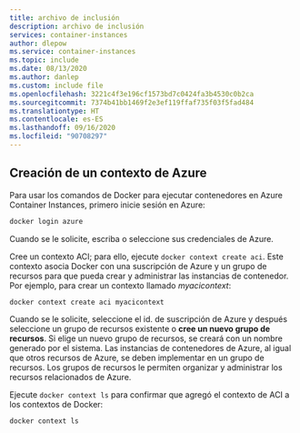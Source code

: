 ```yaml
---
title: archivo de inclusión
description: archivo de inclusión
services: container-instances
author: dlepow
ms.service: container-instances
ms.topic: include
ms.date: 08/13/2020
ms.author: danlep
ms.custom: include file
ms.openlocfilehash: 3221c4f3e196cf1573bd7c0424fa3b4530c0b2ca
ms.sourcegitcommit: 7374b41bb1469f2e3ef119ffaf735f03f5fad484
ms.translationtype: HT
ms.contentlocale: es-ES
ms.lasthandoff: 09/16/2020
ms.locfileid: "90708297"
---
```

## <a name="create-azure-context"></a>Creación de un contexto de Azure

Para usar los comandos de Docker para ejecutar contenedores en Azure Container Instances, primero inicie sesión en Azure:

```bash
docker login azure
```

Cuando se le solicite, escriba o seleccione sus credenciales de Azure.


Cree un contexto ACI; para ello, ejecute `docker context create aci`. Este contexto asocia Docker con una suscripción de Azure y un grupo de recursos para que pueda crear y administrar las instancias de contenedor. Por ejemplo, para crear un contexto llamado *myacicontext*:

```
docker context create aci myacicontext
```

Cuando se le solicite, seleccione el id. de suscripción de Azure y después seleccione un grupo de recursos existente o **cree un nuevo grupo de recursos**. Si elige un nuevo grupo de recursos, se creará con un nombre generado por el sistema. Las instancias de contenedores de Azure, al igual que otros recursos de Azure, se deben implementar en un grupo de recursos. Los grupos de recursos le permiten organizar y administrar los recursos relacionados de Azure.


Ejecute `docker context ls` para confirmar que agregó el contexto de ACI a los contextos de Docker:

```
docker context ls
```